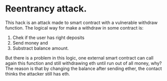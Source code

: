 # Reentrancy attack.

This hack is an attack made to smart contract with a vulnerable withdraw function. The logical way for make a withdraw in some contract is:

1. Chek if the user has right deposits
2. Send money and
3. Substract balance amount.

But there is a problem in this logic, one external smart contract can call again this function and still withdrawing eth until run out of all money, why? The reason is that by changing the balance after sending ether, the contact thinks the attacker still has eth.
